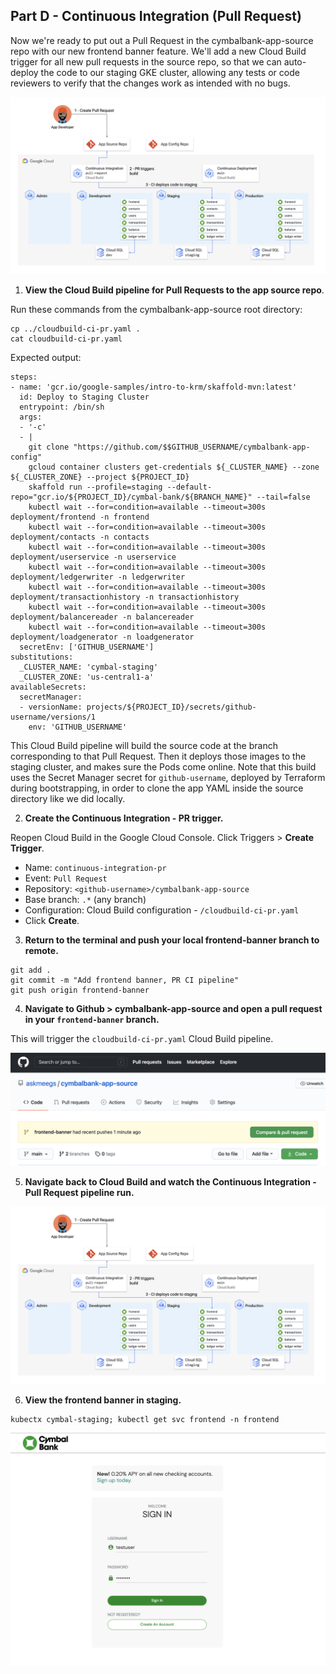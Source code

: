 
## Part D - Continuous Integration (Pull Request)

Now we're ready to put out a Pull Request in the cymbalbank-app-source repo with our new frontend banner feature. We'll add a new Cloud Build trigger for all new pull requests in the source repo, so that we can auto-deploy the code to our staging GKE cluster, allowing any tests or code reviewers to verify that the changes work as intended with no bugs.  

![screenshot](screenshots/pull-request-ci.jpg)
 

1. **View the Cloud Build pipeline for Pull Requests to the app source repo**. 

Run these commands from the cymbalbank-app-source root directory: 

```
cp ../cloudbuild-ci-pr.yaml . 
cat cloudbuild-ci-pr.yaml
```

Expected output: 

```
steps: 
- name: 'gcr.io/google-samples/intro-to-krm/skaffold-mvn:latest'
  id: Deploy to Staging Cluster 
  entrypoint: /bin/sh
  args:
  - '-c'
  - |
    git clone "https://github.com/$$GITHUB_USERNAME/cymbalbank-app-config"
    gcloud container clusters get-credentials ${_CLUSTER_NAME} --zone ${_CLUSTER_ZONE} --project ${PROJECT_ID} 
    skaffold run --profile=staging --default-repo="gcr.io/${PROJECT_ID}/cymbal-bank/${BRANCH_NAME}" --tail=false
    kubectl wait --for=condition=available --timeout=300s deployment/frontend -n frontend 
    kubectl wait --for=condition=available --timeout=300s deployment/contacts -n contacts 
    kubectl wait --for=condition=available --timeout=300s deployment/userservice -n userservice 
    kubectl wait --for=condition=available --timeout=300s deployment/ledgerwriter -n ledgerwriter 
    kubectl wait --for=condition=available --timeout=300s deployment/transactionhistory -n transactionhistory 
    kubectl wait --for=condition=available --timeout=300s deployment/balancereader -n balancereader 
    kubectl wait --for=condition=available --timeout=300s deployment/loadgenerator -n loadgenerator
  secretEnv: ['GITHUB_USERNAME']
substitutions:
  _CLUSTER_NAME: 'cymbal-staging'
  _CLUSTER_ZONE: 'us-central1-a'
availableSecrets:
  secretManager:
  - versionName: projects/${PROJECT_ID}/secrets/github-username/versions/1 
    env: 'GITHUB_USERNAME'
```

This Cloud Build pipeline will build the source code at the branch corresponding to that Pull Request. Then it deploys those images to the staging cluster, and makes sure the Pods come online. Note that this build uses the Secret Manager secret for `github-username`, deployed by Terraform during bootstrapping, in order to clone the app YAML inside the source directory like we did locally. 

2. **Create the Continuous Integration - PR trigger.** 

Reopen Cloud Build in the Google Cloud Console. Click Triggers > **Create Trigger**. 

- Name: `continuous-integration-pr` 
- Event: `Pull Request` 
- Repository: `<github-username>/cymbalbank-app-source` 
- Base branch: `.*` (any branch)
- Configuration: Cloud Build configuration - `/cloudbuild-ci-pr.yaml` 
- Click **Create**. 

3. **Return to the terminal and push your local frontend-banner branch to remote.**

```
git add .
git commit -m "Add frontend banner, PR CI pipeline" 
git push origin frontend-banner
```

4. **Navigate to Github > cymbalbank-app-source and open a pull request in your `frontend-banner` branch.** 

This will trigger the `cloudbuild-ci-pr.yaml` Cloud Build pipeline.  

![github-pr](screenshots/github-open-pr.png)

5. **Navigate back to Cloud Build and watch the Continuous Integration - Pull Request pipeline run.** 

![ci-pr](screenshots/pull-request-ci.jpg)

6. **View the frontend banner in staging.**

```
kubectx cymbal-staging; kubectl get svc frontend -n frontend
```

![banner](screenshots/login-banner.png)

